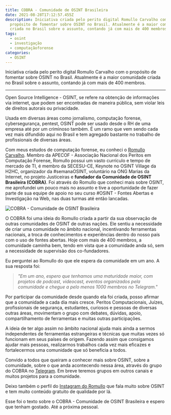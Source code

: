 ```yaml
---
title: COBRA - Comunidade de OSINT Brasileira
date: 2021-08-28T17:12:57.455Z
description: Iniciativa criada pelo perito digital Romullo Carvalho com o
  propósito de fomentar sobre OSINT no Brasil. Atualmente é a maior comunidade
  criada no Brasil sobre o assunto, contando já com mais de 400 membros.
tags:
  - osint
  - investigação
  - computaçãoforense
categories:
  - OSINT
---
```

Iniciativa criada pelo perito digital Romullo Carvalho com o propósito de fomentar sobre OSINT no Brasil. Atualmente é a maior comunidade criada no Brasil sobre o assunto, contando já com mais de 400 membros.

<!--more-->

- - -

Open Source Intelligence - OSINT, se refere na obtenção de informações via internet, que podem ser encontradas de maneira pública, sem violar leis de direitos autorais ou privacidade.

Usada em diversas áreas como jornalismo, computação forense, cybersegurança, pentest, OSINT pode ser usado desde o RH de uma empresa até por um criminoso também. É um ramo que vem sendo cada vez mais difundido aqui no Brasil e tem agregado bastante no trabalho de profissionais de diversas áreas.

Com meus estudos de computação forense, eu conheci o [Romullo Carvalho](https://www.linkedin.com/in/romullo-carvalho/ "LinkedIn - Romullo Carvalho"). Membro da APECOF - Associação Nacional dos Peritos em Computação Forense, Romullo possui um vasto currículo e tempo de mercado de TI, é membro da SECESU-CE, Keynote no OSINT Village da H2HC, organizador da #semanaOSINT, voluntário na ONG Marias da Internet, no projeto Justiceiras e **fundador da Comunidade de OSINT Brasileira (COBRA)**. Foi através do Romullo que conheci mais sobre OSINT, me aprofundei um pouco mais no assunto e tive a oportunidade de fazer parte de sua equipe de apoio no seu curso #OSINT - Fontes Abertas e Investigação na Web, nas duas turmas até então lancadas.

![COBRA - Comunidade de OSINT Brasileira](/img/b6f2c9d62d27009c152f6c182feb7a67.png "COBRA")

O COBRA foi uma ideia do Romullo criada a partir da sua observação de outras comunidades de OSINT de outras nações. Ele sentiu a necessidade de criar uma comunidade no âmbito nacional, incentivando ferramentas nacionais, a troca de conhecimentos e experiências dentro do nosso país com o uso de fontes abertas. Hoje com mais de 400 membros, a comunidade caminha bem, tendo em vista que a comunidade anda só, sem a necessidade de supervisão dos co-fundadores.

Eu perguntei ao Romullo do que ele espera da comunidade em um ano. A sua resposta foi:

> *"Em um ano, espero que tenhamos uma maturidade maior, com projetos de podcast, videocast, eventos organizados pela comunidade e chegue a pelo menos 1000 membros no Telegram."*

Por participar da comunidade desde quando ela foi criada, posso afirmar que a comunidade a cada dia mais cresce. Peritos Computacionais, Juízes, profissionais de segurança, estudantes, curiosos e pessoas de diversas outras áreas, movimentam o grupo com debates, dúvidas, apoio, compartilhamento de ferramentas e muitas outras participações.

A ideia de ter algo assim no âmbito nacional ajuda mais ainda a sermos independentes de ferramentas estrangeiras e técnicas que muitas vezes só funcionam em seus países de origem. Fazendo assim que consigamos ajudar mais pessoas, realizarmos trabalhos cada vez mais eficazes e fortalecermos uma comunidade que só beneficia a todos.

Convido a todos que queiram a conhecer mais sobre OSINT, sobre a comunidade, sobre o que anda acontecendo nessa área, através do grupo do COBRA no [Telegram](https://t.me/cobra_OSINT "COBRA - Comunidade de OSINT Brasileira"). Em breve teremos grupos em outros canais e muitos projetos para a comunidade.

Deixo também o perfil do [Instagram do Romullo](https://www.instagram.com/rcperitodigital/ "@rcperitodigital") que fala muito sobre OSINT e tem muito conteúdo gratuito de qualidade por lá.

Esse foi o texto sobre o COBRA - Comunidade de OSINT Brasileira e espero que tenham gostado. Até a próxima pessoal.